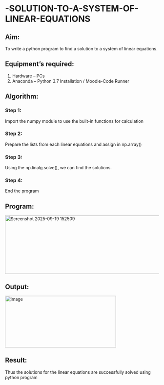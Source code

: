 # -SOLUTION-TO-A-SYSTEM-OF-LINEAR-EQUATIONS
## Aim:
To write a python program to find a solution to a system of linear equations.
## Equipment’s required:
1. 	Hardware – PCs
2. 	Anaconda – Python 3.7 Installation / Moodle-Code Runner
## Algorithm:
### Step 1: 
Import the numpy module to use the built-in functions for calculation
### Step 2: 
Prepare the lists from each linear equations and assign in np.array()
### Step 3: 
Using the np.linalg.solve(), we can find the solutions.
### Step 4: 
End the program
## Program:
<img width="645" height="191" alt="Screenshot 2025-09-19 152509" src="https://github.com/user-attachments/assets/9fe9f907-38c2-4dca-9fde-171bd369ea03" />

## Output:
<img width="363" height="169" alt="image" src="https://github.com/user-attachments/assets/24e6fd04-cb7e-40f5-9f28-de4e9ecc59ea" />

## Result: 
Thus the solutions for the linear equations are successfully solved using python program

